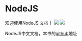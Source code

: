 # NodeJS

欢迎使用NodeJS 文档！ [![](https://img.shields.io/github/forks/Tony-Code/nodejs.svg)](https://github.com/Tony-Code/nodejs/network) [![](https://img.shields.io/github/stars/Tony-Code/nodejs.svg)](https://github.com/Tony-Code/nodejs/stargazers)

NodeJS中文文档，本书的[github](https://github.com/Tony-Code)地址
